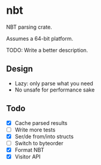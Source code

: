 # nbt

NBT parsing crate.

Assumes a 64-bit platform.

TODO: Write a better description.

## Design

- Lazy: only parse what you need
- No unsafe for performance sake

## Todo

- [x] Cache parsed results
- [ ] Write more tests
- [x] Ser/de from/into structs
- [ ] Switch to byteorder
- [x] Format NBT
- [x] Visitor API